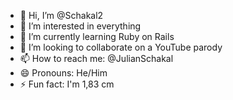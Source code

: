 - 👋 Hi, I’m @Schakal2
- 👀 I’m interested in everything
- 🌱 I’m currently learning Ruby on Rails
- 💞️ I’m looking to collaborate on a YouTube parody
- 📫 How to reach me: @JulianSchakal
- 😄 Pronouns: He/Him
- ⚡ Fun fact: I'm 1,83 cm

<!---
Schakal2/Schakal2 is a ✨ special ✨ repository because its `README.md` (this file) appears on your GitHub profile.
You can click the Preview link to take a look at your changes.
--->
